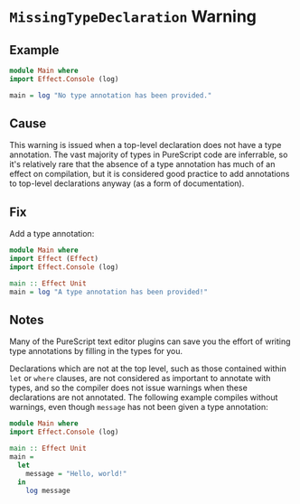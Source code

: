 # `MissingTypeDeclaration` Warning

## Example

```purescript
module Main where
import Effect.Console (log)

main = log "No type annotation has been provided."
```

## Cause

This warning is issued when a top-level declaration does not have a type annotation. The vast majority of types in PureScript code are inferrable, so it's relatively rare that the absence of a type annotation has much of an effect on compilation, but it is considered good practice to add annotations to top-level declarations anyway (as a form of documentation).

## Fix

Add a type annotation:

```purescript
module Main where
import Effect (Effect)
import Effect.Console (log)

main :: Effect Unit
main = log "A type annotation has been provided!"
```

## Notes

Many of the PureScript text editor plugins can save you the effort of writing type annotations by filling in the types for you.

Declarations which are not at the top level, such as those contained within `let` or `where` clauses, are not considered as important to annotate with types, and so the compiler does not issue warnings when these declarations are not annotated. The following example compiles without warnings, even though `message` has not been given a type annotation:

```purescript
module Main where
import Effect.Console (log)

main :: Effect Unit
main =
  let
    message = "Hello, world!"
  in
    log message
```
